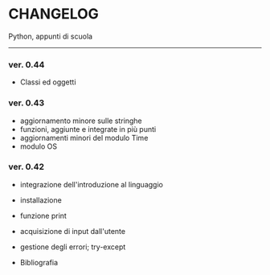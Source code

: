 CHANGELOG
=========

Python, appunti di scuola
- - - - - - - - - - - - -

### ver. 0.44
* Classi ed oggetti


### ver. 0.43
* aggiornamento minore sulle stringhe
* funzioni, aggiunte e integrate in più punti
* aggiornamenti minori del modulo Time
* modulo OS


### ver. 0.42
* integrazione dell'introduzione al linguaggio
* installazione
* funzione print
* acquisizione di input dall'utente
* gestione degli errori; try-except


* Bibliografia
